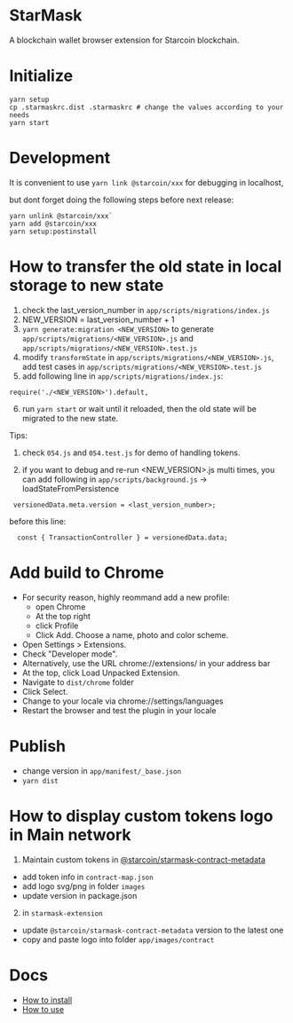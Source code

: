 # StarMask

A blockchain wallet browser extension for Starcoin blockchain.

# Initialize

```
yarn setup
cp .starmaskrc.dist .starmaskrc # change the values according to your needs
yarn start
```

# Development

It is convenient to use `yarn link @starcoin/xxx` for debugging in localhost,

but dont forget doing the following steps before next release:

```
yarn unlink @starcoin/xxx`
yarn add @starcoin/xxx
yarn setup:postinstall
```

# How to transfer the old state in local storage to new state

1. check the last_version_number in `app/scripts/migrations/index.js`
2. NEW_VERSION = last_version_number + 1
3. `yarn generate:migration <NEW_VERSION>` to generate `app/scripts/migrations/<NEW_VERSION>.js` and `app/scripts/migrations/<NEW_VERSION>.test.js`
4. modify `transformState` in `app/scripts/migrations/<NEW_VERSION>.js`, add test cases in `app/scripts/migrations/<NEW_VERSION>.test.js`
5. add following line in `app/scripts/migrations/index.js`:

```
require('./<NEW_VERSION>').default,
```

6. run `yarn start` or wait until it reloaded, then the old state will be migrated to the new state.

Tips:

1. check `054.js` and `054.test.js` for demo of handling tokens.

2. if you want to debug and re-run <NEW_VERSION>.js multi times, you can add following in `app/scripts/background.js` -> loadStateFromPersistence

```
 versionedData.meta.version = <last_version_number>;
```

before this line:

```
  const { TransactionController } = versionedData.data;
```

# Add build to Chrome

- For security reason, highly reommand add a new profile:
  - open Chrome
  - At the top right
  - click Profile
  - Click Add. Choose a name, photo and color scheme.
- Open Settings > Extensions.
- Check "Developer mode".
- Alternatively, use the URL chrome://extensions/ in your address bar
- At the top, click Load Unpacked Extension.
- Navigate to `dist/chrome` folder
- Click Select.
- Change to your locale via chrome://settings/languages
- Restart the browser and test the plugin in your locale

# Publish

- change version in `app/manifest/_base.json`
- `yarn dist`

# How to display custom tokens logo in Main network

1. Maintain custom tokens in [@starcoin/starmask-contract-metadata](https://github.com/starcoinorg/starmask-contract-metadata)

- add token info in `contract-map.json`
- add logo svg/png in folder `images`
- update version in package.json

2. in `starmask-extension`

- update `@starcoin/starmask-contract-metadata` version to the latest one
- copy and paste logo into folder `app/images/contract`

# Docs

- [How to install](./docs/en/how-to-install.md)
- [How to use](./docs/en/how-to-use.md)
